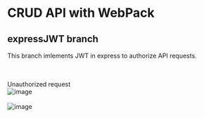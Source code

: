 # CRUD API with WebPack


## expressJWT branch

This branch imlements JWT in express to authorize API requests.

<br/><br/>
Unauthorized request<br/>
![image](https://user-images.githubusercontent.com/74079285/117705479-16c4ac80-b19a-11eb-8fe4-418c18c71a8d.png)
<br/><br/>
![image](https://user-images.githubusercontent.com/74079285/117706418-42946200-b19b-11eb-8d31-b9937ab79f88.png)

